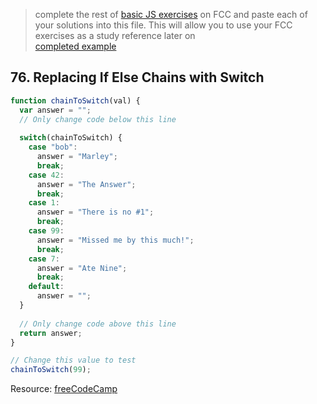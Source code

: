 > complete the rest of [basic JS exercises](https://learn.freecodecamp.org/javascript-algorithms-and-data-structures/basic-javascript) on FCC and paste each of your solutions into this file.  This will allow you to use your FCC exercises as a study reference later on  
> [completed example](https://github.com/AlfiYusrina/hyf-javascript1/blob/master/week1/freecode_camp_solutions.MD) 

## 76. Replacing If Else Chains with Switch

```js
function chainToSwitch(val) {
  var answer = "";
  // Only change code below this line
  
  switch(chainToSwitch) {
    case "bob":
      answer = "Marley";
      break;
    case 42:
      answer = "The Answer";
      break;
    case 1:
      answer = "There is no #1";
      break;
    case 99:
      answer = "Missed me by this much!";
      break;
    case 7:
      answer = "Ate Nine";
      break;
    default:
      answer = "";
  }
  
  // Only change code above this line  
  return answer;  
}

// Change this value to test
chainToSwitch(99);
```











Resource: [freeCodeCamp](https://learn.freecodecamp.org/javascript-algorithms-and-data-structures/basic-javascript)
